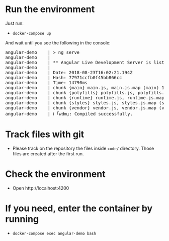# Run the environment

Just run:

- `docker-compose up`

And wait until you see the following in the console:

<pre>
angular-demo    | > ng serve
angular-demo    |
angular-demo    | ** Angular Live Development Server is listening on localhost:4200, open your browser on http://localhost:4200/ **
angular-demo    |
angular-demo    | Date: 2018-08-23T16:02:21.194Z
angular-demo    | Hash: 77971ccfb0f45bb866cc
angular-demo    | Time: 14790ms
angular-demo    | chunk {main} main.js, main.js.map (main) 10.6 kB [initial][rendered]
angular-demo    | chunk {polyfills} polyfills.js, polyfills.js.map (polyfills) 227 kB [initial][rendered]
angular-demo    | chunk {runtime} runtime.js, runtime.js.map (runtime) 5.22 kB [entry][rendered]
angular-demo    | chunk {styles} styles.js, styles.js.map (styles) 15.6 kB [initial][rendered]
angular-demo    | chunk {vendor} vendor.js, vendor.js.map (vendor) 3.27 MB [initial][rendered]
angular-demo    | ℹ ｢wdm｣: Compiled successfully.
</pre>

# Track files with git

- Please track on the repository the files inside `code/` directory. Those
  files are created after the first run.

# Check the environment

- Open http://localhost:4200

# If you need, enter the container by running

- `docker-compose exec angular-demo bash`
